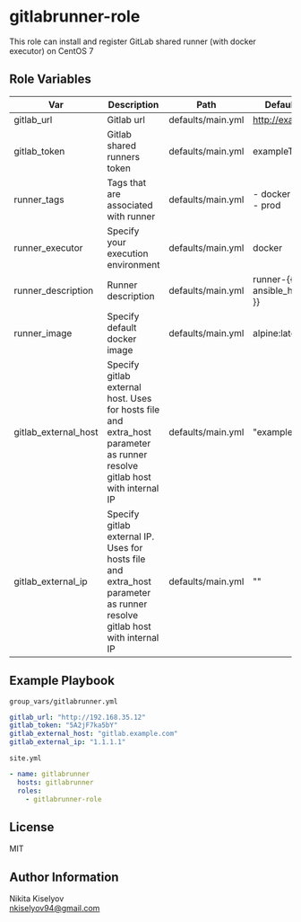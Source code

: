 gitlabrunner-role
=========

This role can install and register GitLab shared runner (with docker executor) on CentOS 7

Role Variables
--------------

| Var | Description | Path | Default value |
|---|---|---|---|
| gitlab_url | Gitlab url | defaults/main.yml | http://example.com |
| gitlab_token | Gitlab shared runners token | defaults/main.yml | exampleToken |
| runner_tags | Tags that are associated with runner | defaults/main.yml | - docker <br> - prod |
| runner_executor | Specify your execution environment | defaults/main.yml | docker |
| runner_description | Runner description | defaults/main.yml | runner-{{ ansible_hostname }} |
| runner_image | Specify default docker image | defaults/main.yml | alpine:latest |
| gitlab_external_host | Specify gitlab external host. Uses for hosts file and extra_host parameter as runner resolve gitlab host with internal IP | defaults/main.yml | "example.com" |
| gitlab_external_ip | Specify gitlab external IP. Uses for hosts file and extra_host parameter as runner resolve gitlab host with internal IP | defaults/main.yml | "" |

Example Playbook
----------------

`group_vars/gitlabrunner.yml`

```yml
gitlab_url: "http://192.168.35.12"
gitlab_token: "5A2jF7ka5bY"
gitlab_external_host: "gitlab.example.com"
gitlab_external_ip: "1.1.1.1"
```

`site.yml`

```yml
- name: gitlabrunner
  hosts: gitlabrunner
  roles:
    - gitlabrunner-role
```

License
-------

MIT

Author Information
------------------

Nikita Kiselyov \
nkiselyov94@gmail.com
